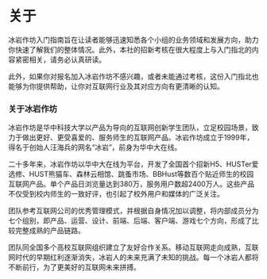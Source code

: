 # 关于

冰岩作坊入门指南旨在让读者能够迅速知悉各个小组的业务领域和发展方向，助力你快速了解我们的整体情况。此外，本社的招新考核在很大程度上与入门指北的内容紧密相关，请务必认真研读。

此外，如果你对报名加入冰岩作坊不感兴趣，或者未能通过考核，这份入门指北也能够为你提供帮助，让你对互联网行业及其对应方向有更清晰的认知。

### 关于冰岩作坊
<!-- 华科官网复制的 -->
冰岩作坊是华中科技大学以产品为导向的互联网创新学生团队，立足校园场景，致力于做出更好、更受喜爱的、服务师生的互联网产品。冰岩作坊成立于1999年，得名于创始人汪海兵的网名“冰岩”，前身为华中大在线。

二十多年来，冰岩作坊以华中大在线为平台，开发了全国首个招新H5、HUSTer爱选修、HUST熊猫车、森林云相馆、跳蚤市场、BBHust等数百个贴近师生的校园互联网产品。单个产品日浏览量达到380万，服务用户数超2400万人。这些产品不仅受到校内师生的一致好评，也引起了校外用户和媒体的广泛关注。

团队参考互联网公司的优秀管理模式，并根据自身情况加以调整，将内部成员分为七个组别，即产品、运营、设计、前端、后端、客户端、游戏七个方向，形成了比较完整成熟的产品链路。

团队同全国多个高校互联网组织建立了友好合作关系。移动互联网走向成熟，互联网时代的早期红利逐渐消失，冰岩人的未来充满了未知的挑战。每一个冰岩人都将不断前行，为了更美好的互联网未来拼搏。

